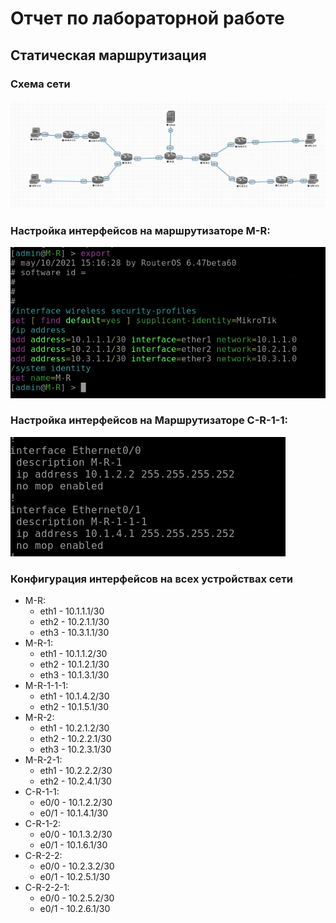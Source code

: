 # Отчет по лабораторной работе
## Статическая маршрутизация

### Схема сети
![](./img/2021-05-10-18-05-58.png)

### Настройка интерфейсов на маршрутизаторе M-R:
![](./img/2021-05-10-18-17-24.png)

### Настройка интерфейсов на Маршрутизаторе C-R-1-1:
![](./img/2021-05-10-19-01-01.png)

### Конфигурация интерфейсов на всех устройствах сети

 - M-R:
    - eth1 - 10.1.1.1/30
    - eth2 - 10.2.1.1/30
    - eth3 - 10.3.1.1/30
 - M-R-1:
    - eth1 - 10.1.1.2/30
    - eth2 - 10.1.2.1/30
    - eth3 - 10.1.3.1/30
 - M-R-1-1-1:
    - eth1 - 10.1.4.2/30
    - eth2 - 10.1.5.1/30
 - M-R-2:
    - eth1 - 10.2.1.2/30
    - eth2 - 10.2.2.1/30
    - eth3 - 10.2.3.1/30
 - M-R-2-1:
    - eth1 - 10.2.2.2/30
    - eth2 - 10.2.4.1/30
 - C-R-1-1:
    - e0/0 - 10.1.2.2/30
    - e0/1 - 10.1.4.1/30
 - C-R-1-2:
    - e0/0 - 10.1.3.2/30
    - e0/1 - 10.1.6.1/30
 - C-R-2-2:
    - e0/0 - 10.2.3.2/30
    - e0/1 - 10.2.5.1/30
 - C-R-2-2-1:
    - e0/0 - 10.2.5.2/30
    - e0/1 - 10.2.6.1/30




